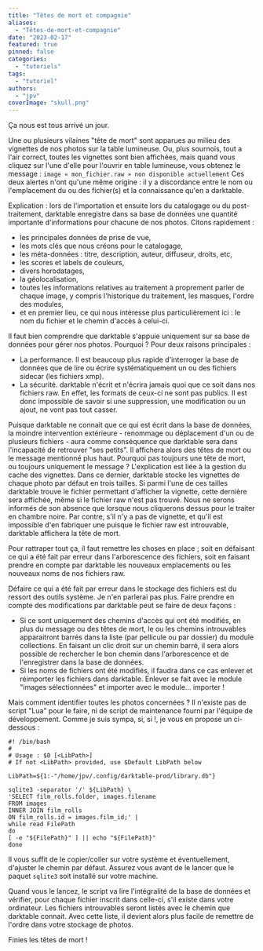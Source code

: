 ```yaml
---
title: "Têtes de mort et compagnie"
aliases:
  - "Têtes-de-mort-et-compagnie"
date: "2023-02-17"
featured: true
pinned: false
categories:
  - "tutoriels"
tags:
  - "tutoriel"
authors:
  - "jpv"
coverImage: "skull.png"
---
```

Ça nous est tous arrivé un jour.

Une ou plusieurs vilaines "tête de mort" sont apparues au milieu des vignettes de nos photos sur la table lumineuse. Ou, plus sournois, tout a l'air correct, toutes les vignettes sont bien affichées, mais quand vous cliquez sur l'une d'elle pour l'ouvrir en table lumineuse, vous obtenez le message : `image « mon_fichier.raw » non disponible actuellement` Ces deux alertes n'ont qu'une même origine : il y a discordance entre le nom ou l'emplacement du ou des fichier(s) et la connaissance qu'en a darktable.

Explication : lors de l'importation et ensuite lors du catalogage ou du post-traitement, darktable enregistre dans sa base de données une quantité importante d'informations pour chacune de nos photos. Citons rapidement :
- les principales données de prise de vue,
- les mots clés que nous créons pour le catalogage,
- les méta-données : titre, description, auteur, diffuseur, droits, etc,
- les scores et labels de couleurs,
- divers horodatages,
- la géolocalisation,
- toutes les informations relatives au traitement à proprement parler de chaque image, y compris l'historique du traitement, les masques, l'ordre des modules,
- et en premier lieu, ce qui nous intéresse plus particulièrement ici : le nom du fichier et le chemin d'accès à celui-ci.

Il faut bien comprendre que darktable s'appuie uniquement sur sa base de données pour gérer nos photos. Pourquoi ? Pour deux raisons principales :

- La performance. Il est beaucoup plus rapide d'interroger la base de données que de lire ou écrire systématiquement un ou des fichiers sidecar (les fichiers xmp).
- La sécurité. darktable n'écrit et n'écrira jamais quoi que ce soit dans nos fichiers raw. En effet, les formats de ceux-ci ne sont pas publics. Il est donc impossible de savoir si une suppression, une modification ou un ajout, ne vont pas tout casser.

Puisque darktable ne connait que ce qui est écrit dans la base de données, la moindre intervention extérieure - renommage ou déplacement d'un ou de plusieurs fichiers - aura comme conséquence que darktable sera dans l'incapacité de retrouver "ses petits". Il affichera alors des têtes de mort ou le message mentionné plus haut.
Pourquoi pas toujours une tête de mort, ou toujours uniquement le message ?
L'explication est liée à la gestion du cache des vignettes. Dans ce dernier, darktable stocke les vignettes de chaque photo par défaut en trois tailles. Si parmi l'une de ces tailles darktable trouve le fichier permettant d'afficher la vignette, cette dernière sera affichée, même si le fichier raw n'est pas trouvé. Nous ne serons informés de son absence que lorsque nous cliquerons dessus pour le traiter en chambre noire. Par contre, s'il n'y a pas de vignette, et qu'il est impossible d'en fabriquer une puisque le fichier raw est introuvable, darktable affichera la tête de mort.

Pour rattraper tout ça, il faut remettre les choses en place ; soit en défaisant ce qui a été fait par erreur dans l'arborescence des fichiers, soit en faisant prendre en compte par darktable les nouveaux emplacements ou les nouveaux noms de nos fichiers raw.

Défaire ce qui a été fait par erreur dans le stockage des fichiers est du ressort des outils système. Je n'en parlerai pas plus.
Faire prendre en compte des modifications par darktable peut se faire de deux façons :

- Si ce sont uniquement des chemins d'accès qui ont été modifiés, en plus du message ou des têtes de mort, le ou les chemins introuvables apparaitront barrés dans la liste (par pellicule ou par dossier) du module collections. En faisant un clic droit sur un chemin barré, il sera alors possible de rechercher le bon chemin dans l'arborescence et de l'enregistrer dans la base de données.
- Si les noms de fichiers ont été modifiés, il faudra dans ce cas enlever et réimporter les fichiers dans darktable. Enlever se fait avec le module "images sélectionnées" et importer avec le module... importer !

Mais comment identifier toutes les photos concernées ? Il n'existe pas de script "Lua" pour le faire, ni de script de maintenance fourni par l'équipe de développement. Comme je suis sympa, si, si !, je vous en propose un ci-dessous :
```
#! /bin/bash  
#  
# Usage : $0 [<LibPath>]  
# If not <LibPath> provided, use $Default LibPath below  
  
LibPath=${1:-"/home/jpv/.config/darktable-prod/library.db"}  
  
sqlite3 -separator '/' ${LibPath} \  
'SELECT film_rolls.folder, images.filename  
FROM images  
INNER JOIN film_rolls  
ON film_rolls.id = images.film_id;' |  
while read FilePath  
do  
[ -e "${FilePath}" ] || echo "${FilePath}"  
done
```
Il vous suffit de le copier/coller sur votre système et éventuellement, d'ajuster le chemin par défaut. Assurez vous avant de le lancer que le paquet `sqlite3` soit installé sur votre machine.

Quand vous le lancez, le script va lire l'intégralité de la base de données et vérifier, pour chaque fichier inscrit dans celle-ci, s'il existe dans votre ordinateur.
Les fichiers introuvables seront listés avec le chemin que darktable connait. Avec cette liste, il devient alors plus facile de remettre de l'ordre dans votre stockage de photos.

Finies les têtes de mort ! 

